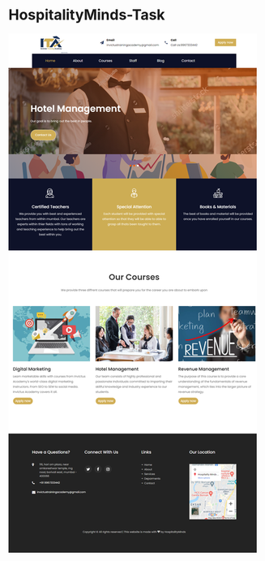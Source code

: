 # HospitalityMinds-Task

![The Task](https://github.com/AdityaAmara/HospitalityMinds-Task/blob/main/task.png)
